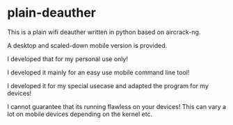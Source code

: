 # plain-deauther
This is a plain wifi deauther written in python based on aircrack-ng.

A desktop and scaled-down mobile version is provided.

I developed that for my personal use only!

I developed it mainly for an easy use mobile command line tool!

I developed it for my special usecase and adapted the program for my devices!

I cannot guarantee that its running flawless on your devices!
This can vary a lot on mobile devices depending on the kernel etc.
